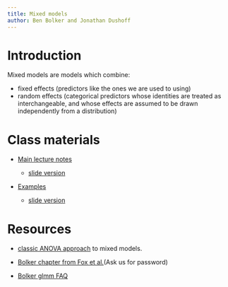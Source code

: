```yaml
---
title: Mixed models
author: Ben Bolker and Jonathan Dushoff 
---
```


Introduction
============

Mixed models are models which combine: 

* fixed effects (predictors like the ones we are used to using)
* random effects (categorical predictors whose identities are treated as interchangeable, and whose effects are assumed to be drawn independently from a distribution)

Class materials
===============

-   [Main lecture notes](../lectures/Mixed_models_intro.notes.html)
    -   [slide version](../lectures/Mixed_models_intro.slides.html)

-   [Examples](../lectures/Mixed_models_examples.notes.html)
    -   [slide version](../lectures/Mixed_models_examples.slides.html)

Resources
=========

* [classic ANOVA approach](../tips/Mixed_models_Classic_approach.html) to mixed models.

* [Bolker chapter from Fox et al.](http://ms.mcmaster.ca/~bolker/misc/private/14-Fox-Chap13.pdf)(Ask us for password)

* [Bolker glmm FAQ](https://bbolker.github.io/mixedmodels-misc/glmmFAQ.html)

<!-- COMMENT

JD: Never given, not polished

Assignment
==========

Make a _mixed_ linear model for one or more of your hypotheses. 

Discuss your choices for fixed and random effects

Draw and discuss an inferential plot from your fit

See the [assignment instructions](../admin/assignments.html)

COMMENT -->
